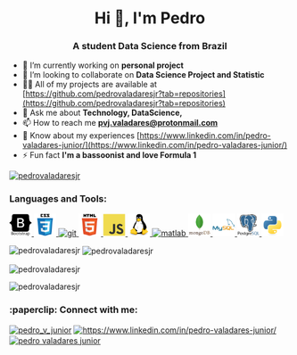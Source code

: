 <h1 align="center">Hi 👋, I'm Pedro</h1>
<h3 align="center">A student Data Science from Brazil</h3>


- 🔭 I’m currently working on **personal project**
- 👯 I’m looking to collaborate on **Data Science Project and Statistic**
- 👨‍💻 All of my projects are available at [https://github.com/pedrovaladaresjr?tab=repositories](https://github.com/pedrovaladaresjr?tab=repositories)
- 💬 Ask me about **Technology, DataScience,**
- 📫 How to reach me **pvj.valadares@protonmail.com**
- 📄 Know about my experiences [https://www.linkedin.com/in/pedro-valadares-junior/](https://www.linkedin.com/in/pedro-valadares-junior/)
- ⚡ Fun fact **I'm a bassoonist and love Formula 1**

<p align="left"> <a href="https://github.com/ryo-ma/github-profile-trophy"><img src="https://github-profile-trophy.vercel.app/?username=pedrovaladaresjr" alt="pedrovaladaresjr" /></a> </p>

<h3 align="left">Languages and Tools:</h3>
<p align="left"> <a href="https://getbootstrap.com" target="_blank" rel="noreferrer"> <img src="https://raw.githubusercontent.com/devicons/devicon/master/icons/bootstrap/bootstrap-plain-wordmark.svg" alt="bootstrap" width="40" height="40"/> </a> <a href="https://www.w3schools.com/css/" target="_blank" rel="noreferrer"> <img src="https://raw.githubusercontent.com/devicons/devicon/master/icons/css3/css3-original-wordmark.svg" alt="css3" width="40" height="40"/> </a> <a href="https://git-scm.com/" target="_blank" rel="noreferrer"> <img src="https://www.vectorlogo.zone/logos/git-scm/git-scm-icon.svg" alt="git" width="40" height="40"/> </a> <a href="https://www.w3.org/html/" target="_blank" rel="noreferrer"> <img src="https://raw.githubusercontent.com/devicons/devicon/master/icons/html5/html5-original-wordmark.svg" alt="html5" width="40" height="40"/> </a> <a href="https://developer.mozilla.org/en-US/docs/Web/JavaScript" target="_blank" rel="noreferrer"> <img src="https://raw.githubusercontent.com/devicons/devicon/master/icons/javascript/javascript-original.svg" alt="javascript" width="40" height="40"/> </a> <a href="https://www.linux.org/" target="_blank" rel="noreferrer"> <img src="https://raw.githubusercontent.com/devicons/devicon/master/icons/linux/linux-original.svg" alt="linux" width="40" height="40"/> </a> <a href="https://www.mathworks.com/" target="_blank" rel="noreferrer"> <img src="https://upload.wikimedia.org/wikipedia/commons/2/21/Matlab_Logo.png" alt="matlab" width="40" height="40"/> </a> <a href="https://www.mongodb.com/" target="_blank" rel="noreferrer"> <img src="https://raw.githubusercontent.com/devicons/devicon/master/icons/mongodb/mongodb-original-wordmark.svg" alt="mongodb" width="40" height="40"/> </a> <a href="https://www.mysql.com/" target="_blank" rel="noreferrer"> <img src="https://raw.githubusercontent.com/devicons/devicon/master/icons/mysql/mysql-original-wordmark.svg" alt="mysql" width="40" height="40"/> </a> <a href="https://www.postgresql.org" target="_blank" rel="noreferrer"> <img src="https://raw.githubusercontent.com/devicons/devicon/master/icons/postgresql/postgresql-original-wordmark.svg" alt="postgresql" width="40" height="40"/> </a> <a href="https://www.python.org" target="_blank" rel="noreferrer"> <img src="https://raw.githubusercontent.com/devicons/devicon/master/icons/python/python-original.svg" alt="python" width="40" height="40"/> </a> </p>

<p><img align="left" src="https://github-readme-stats.vercel.app/api/top-langs?username=pedrovaladaresjr&show_icons=true&locale=en&layout=compact" alt="pedrovaladaresjr" /></p>

<p>&nbsp;<img align="center" src="https://github-readme-stats.vercel.app/api?username=pedrovaladaresjr&show_icons=true&locale=en" alt="pedrovaladaresjr" /></p>

<p><img align="center" src="https://github-readme-streak-stats.herokuapp.com/?user=pedrovaladaresjr&" alt="pedrovaladaresjr" /></p>

<p align="left"> <img src="https://komarev.com/ghpvc/?username=pedrovaladaresjr&label=Profile%20views&color=0e75b6&style=flat" alt="pedrovaladaresjr" /> </p>


<h3 align="left">:paperclip: Connect with me:</h3>
<p align="left">
<a href="https://twitter.com/pedro_v_junior" target="blank"><img align="center" src="https://raw.githubusercontent.com/rahuldkjain/github-profile-readme-generator/master/src/images/icons/Social/twitter.svg" alt="pedro_v_junior" height="30" width="40" /></a>
<a href="https://linkedin.com/in/https://www.linkedin.com/in/pedro-valadares-junior/" target="blank"><img align="center" src="https://raw.githubusercontent.com/rahuldkjain/github-profile-readme-generator/master/src/images/icons/Social/linked-in-alt.svg" alt="https://www.linkedin.com/in/pedro-valadares-junior/" height="30" width="40" /></a>
<a href="https://kaggle.com/pedro valadares junior" target="blank"><img align="center" src="https://raw.githubusercontent.com/rahuldkjain/github-profile-readme-generator/master/src/images/icons/Social/kaggle.svg" alt="pedro valadares junior" height="30" width="40" /></a>
</p>
